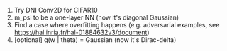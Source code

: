 1. Try DNI Conv2D for CIFAR10
2. m_psi to be a one-layer NN (now it's diagonal Gaussian)
3. Find a case where overfitting happens (e.g. adversarial examples, see https://hal.inria.fr/hal-01884632v3/document) 
4. [optional] q(w | theta) = Gaussian (now it's Dirac-delta)
